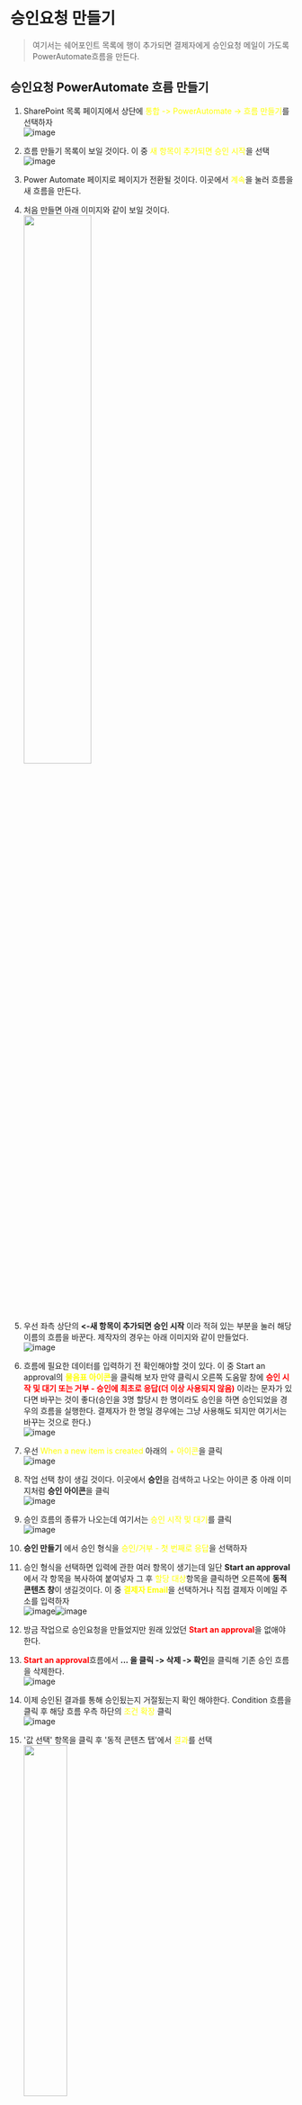 # 승인요청 만들기
> 여기서는 쉐어포인트 목록에 행이 추가되면 결제자에게 승인요청 메일이 가도록 PowerAutomate흐름을 만든다.

## 승인요청 PowerAutomate 흐름 만들기
1. SharePoint 목록 페이지에서 상단에 <span Style="color:yellow">통합 -> PowerAutomate -> 흐름 만들기</span>를 선택하자<br>![image](https://user-images.githubusercontent.com/39551265/154829269-31184c8a-3d42-4677-87bf-a58ee625d28a.png)<br>

2. 흐름 만들기 목록이 보일 것이다. 이 중 <span Style="color:yellow">새 항목이 추가되면 승인 시작</span>을 선택<br>![image](https://user-images.githubusercontent.com/39551265/154829664-8656123c-8ef8-4fb9-b2cb-07f3dcdeea3c.png)<br>

3. Power Automate 페이지로 페이지가 전환될 것이다. 이곳에서 <span Style="color:yellow">계속</span>을 눌러 흐름을 새 흐름을 만든다.

4. 처음 만들면 아래 이미지와 같이 보일 것이다.<br><img src="https://user-images.githubusercontent.com/39551265/154830022-e440c6fb-d53c-49a5-8138-23f7b6f052de.png" width="50%"><br>

5. 우선 좌측 상단의 **<-새 항목이 추가되면 승인 시작** 이라 적혀 있는 부분을 눌러 해당 이름의 흐름을 바꾼다. 제작자의 경우는 아래 이미지와 같이 만들었다.<br>![image](https://user-images.githubusercontent.com/39551265/154830178-0579a5f1-ef62-4050-b29f-8ba9da18a86d.png)<br>

6. 흐름에 필요한 데이터를 입력하기 전 확인해야할 것이 있다. 이 중 Start an approval의 <span style="color:yellow">**물음표 아이콘**</span>을 클릭해 보자 만약 클릭시 오른쪽 도움말 창에 <span style="color:red">**승인 시작 및 대기 또는 거부 - 승인에 최초로 응답(더 이상 사용되지 않음)**</span> 이라는 문자가 있다면 바꾸는 것이 좋다(승인을 3명 할당시 한 명이라도 승인을 하면 승인되었을 경우의 흐름을 실행한다. 결제자가 한 명일 경우에는 그냥 사용해도 되지만 여기서는 바꾸는 것으로 한다.)<br>![image](https://user-images.githubusercontent.com/39551265/154830122-4110a24b-690e-4584-addd-99338e8f43e5.png)<br>


7. 우선 <span style="color:yellow">When a new item is created</span> 아래의 <span style="color:yellow">+ 아이콘</span>을 클릭<br>![image](https://user-images.githubusercontent.com/39551265/154830402-7ea312d3-bf46-49f4-ae52-9df29a53de04.png)<br>

8. 작업 선택 창이 생길 것이다. 이곳에서 **승인**을 검색하고 나오는 아이콘 중 아래 이미지처럼 **승인 아이콘**을 클릭<br>![image](https://user-images.githubusercontent.com/39551265/154830479-e53b5f45-10d1-4cc1-a7db-de9f3184618c.png)<br>

9. 승인 흐름의 종류가 나오는데 여기서는 <span style="color:yellow">승인 시작 및 대기</span>를 클릭<br>![image](https://user-images.githubusercontent.com/39551265/154830644-8fd3e438-9182-4e89-b072-78a98c0b56b7.png)<br>

10. **승인 만들기** 에서 승인 형식을 <span style="color:yellow">승인/거부 - 첫 번째로 응답</span>을 선택하자

11. 승인 형식을 선택하면 입력에 관한 여러 항목이 생기는데 일단 **Start an approval**에서 각 항목을 복사하여 붙여넣자 그 후 <span style="color:yellow">할당 대상</span>항목을 클릭하면 오른쪽에 **동적 콘텐츠 창**이 생길것이다. 이 중 <span style="color:yellow">**결제자 Email**</span>을 선택하거나 직접 결제자 이메일 주소를 입력하자<br>![image](https://user-images.githubusercontent.com/39551265/154832241-efcfa14c-10dd-469c-99be-bef4cf4184ea.png)![image](https://user-images.githubusercontent.com/39551265/154830707-ba23dbde-6d68-41a3-9821-bf4fc1991be4.png)<br>

12. 방금 작업으로 승인요청을 만들었지만 원래 있었던 <span style="color:red">**Start an approval**</span>을 없애야 한다.

13. <span style="color:red">**Start an approval**</span>흐름에서 **... 을 클릭 -> 삭제 -> 확인**을 클릭해 기존 승인 흐름을 삭제한다.<br>![image](https://user-images.githubusercontent.com/39551265/154830977-4546085e-6204-4dea-80aa-b3289d418cc8.png)<br>

14. 이제 승인된 결과를 통해 승인됬는지 거절됬는지 확인 해야한다. <span style="yellow">Condition</span> 흐름을 클릭 후 해당 흐름 우측 하단의 <span style="color:yellow">조건 확장</span> 클릭<br>![image](https://user-images.githubusercontent.com/39551265/154832665-8e8ec66b-d0a6-4642-9179-4431b71b4f7e.png)<br>

15. '값 선택' 항목을 클릭 후 '동적 콘텐츠 탭'에서 <span style="color:yellow">결과</span>를 선택<br><img src="https://user-images.githubusercontent.com/39551265/154832410-ec2dd0ce-b0ae-45fb-881d-d969ebee33d5.png" width="40%"><br>

16. 우측 상단의 <span style="color:yellow">저장</span>을 클릭하여 해당 흐름을 저장한다.

17. 그 후 <span style="color:yellow">**테스트**</span>를 클릭하자 (테스트를 하지 않으면 저장을 하여도 흐름이 실행되지 않는다)<br>![image](https://user-images.githubusercontent.com/39551265/154831146-f5b9d552-ab05-40e6-a75f-55e051d7843b.png)<br>

18. 이후 오른편에 <span style="color:yellow">흐름 테스트</span> 창이 보일 것이다. 이 중 <span style="color:yellow">**수동**</span>을 선택 후 <span style="color:yellow">**테스트**</span>를 클릭하자 이후부터 제작한 PowerAutomate 흐름을 사용가능하게 된다.

19. 다시 쉐어포인트 페이지로 돌아가자

20. <span style="color:yellow">+ 새로만들기</span>를 클릭해 목록의 행 추가를 시작한다.<br>![image](https://user-images.githubusercontent.com/39551265/154831604-62ff06c6-b7b2-488c-8ca1-4287974e4e8d.png)<br>

21. **새 항목** 창에서 각 항목에 값을 기입한다. 그 후 **저장**을 클릭하면 새 항목이 생성된다.(결제자 항목의 경우 이름이나 메일 주소를 기입하면 같은 그룹에 속한 멤버를 선택할 수 있다.)<br><img src="https://user-images.githubusercontent.com/39551265/154831670-f55790df-c3ca-4ced-9d1e-8ba37237f23a.png" width="30%"><br>

22. 목록에 행이 추가되는 것을 확인 후 잠시 기다리면 승인 요청 메일이 '결제자'로 선택된 인물의 이메일로 보내질 것이다. 승인요청의 항목이 변경되지 않았다면 아래 이미지와 같을 것이다.<br><img src="https://user-images.githubusercontent.com/39551265/154831851-6f465fc0-6644-436d-b5e2-358d85cae5d1.png" width="30%"><br>

23. '링크'를 클릭해 쉐어포인트에서 추가된 행의 값을 확인할 수 있다. 이 항목을 보고서 '승인' 혹은 '거부'를 선택후 주석에 그 이유를 적으면 행을 추가한 사람에게 승인요청의 결과 이메일을 보낸다.<br><img src="https://user-images.githubusercontent.com/39551265/154831929-108e1233-9753-4859-a1bd-af13cd9ec7c0.png" width="30%"><br>

24. 잠시 기다리면 승인결과 이메일이 전달될 것이다. 확인하자.

* 참고로 승인요청의 결과는 Teams에서도 확인이 가능하다. <br><img src="https://user-images.githubusercontent.com/39551265/154832007-19878e45-fa42-4b8e-8d3d-d46a4ec5cf94.png" width="30%"><br>



## 결론
* 이것으로 쉐어포인트 목록에서 자동으로 승인요청이 가능하게 만들었다. 하지만 승인시 '주석'을 적었지만 어떤 주석을 적었는지 승인요청자는 알 수 없는 상황이다. 다음시간엔 '주석'을 어떻게 적었는지 요청자가 확인할 수 있도록 변경해 보겠다.